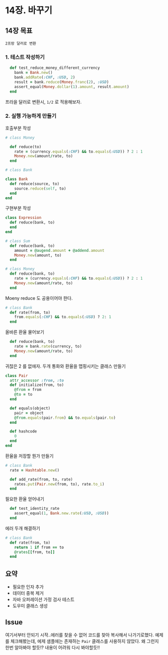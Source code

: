 # 14장. 바꾸기

## 14장 목표

```
2프랑 달러로 변환
```

### 1. 테스트 작성하기

```ruby
  def test_reduce_money_different_currency
    bank = Bank.new()
    bank.addRate(:CHF, :USD, 2)
    result = bank.reduce(Money.franc(2), :USD)
    assert_equal(Money.dollar(1).amount, result.amount)
  end
```

프라을 달러로 변환시, `1/2` 로 적용해보자. 

### 2. 실행 가능하게 만들기 

호출부분 작성  

```ruby
# class Money

  def reduce(to)
    rate = (currency.equals(:CHF) && to.equals(:USD)) ? 2 : 1
    Money.new(amount/rate, to)
  end

# class Bank

class Bank
  def reduce(source, to)
    source.reduce(self, to)
  end
end

```

구현부분 작성

```ruby
class Expression
  def reduce(bank, to)
  end
end

# class Sum
  def reduce(bank, to)
    amount = @augend.amount + @addend.amount
    Money.new(amount, to)
  end

# class Money
  def reduce(bank, to)
    rate = (currency.equals(:CHF) && to.equals(:USD)) ? 2 : 1
    Money.new(amount/rate, to)
  end

```

Moeny reduce 도 공용이어야 한다. 

```ruby 
# class Bank 
  def rate(from, to)
    from.equals(:CHF) && to.equals(:USD) ? 2: 1
  end
```

올바른 환율 물어보기

```ruby
  def reduce(bank, to)
    rate = bank.rate(currency, to)
    Money.new(amount/rate, to)
  end
```

귀찮은 2 를 없애자. 두개 통화와 환율을 맵핑시키는 클래스 만들기 

```ruby
class Pair 
  attr_accessor :from, :to
  def initialize(from, to)
    @from = from
    @to = to
  end

  def equals(object)
    pair = object
    @from.equals(pair.from) && to.equals(pair.to)
  end

  def hashcode
    0
  end
end
```

환율을 저장할 뭔가 만들기 

```ruby
# class Bank
  rate = Hashtable.new()

  def add_rate(from, to, rate)
    rates.put(Pair.new(from, to), rate.to_i)
  end
```

필요한 환율 얻어내기

```ruby
  def test_identity_rate
    assert_equal(1, Bank.new.rate(:USD, :USD))
  end
```

에러 두개 해결하기 

```ruby
# class Bank
  def rate(from, to)
    return 1 if from == to
    @rates[[from, to]]
  end
```

## 요약

- 필요한 인자 추가
- 데이터 중복 제거
- 자바 오퍼레이션 가정 검사 테스트
- 도우미 클래스 생성

## Issue

여기서부터 안되기 시작..에러를 찾을 수 없어 코드를 찾아 복사해서 나가기로했다. 
예제를 체크해봤는데, 에제 샘플에는 존재하는 `Pair` 클래스를 사용하지 않았다. 왜 그런지 한번 알아봐야 할듯!?
내용이 어려워 다시 봐야할듯!!